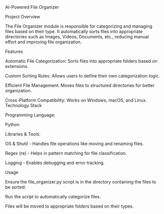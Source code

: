 AI-Powered File Organizer

Project Overview

The File Organizer module is responsible for categorizing and managing files based on their type. It automatically sorts files into appropriate directories such as Images, Videos, Documents, etc., reducing manual effort and improving file organization.

Features

Automatic File Categorization: Sorts files into appropriate folders based on extensions.

Custom Sorting Rules: Allows users to define their own categorization logic.

Efficient File Management: Moves files to structured directories for better organization.

Cross-Platform Compatibility: Works on Windows, macOS, and Linux.
Technology Stack

Programming Language:

Python

Libraries & Tools:

OS & Shutil - Handles file operations like moving and renaming files.

Regex (re) - Helps in pattern matching for file classification.

Logging - Enables debugging and error tracking.

Usage

Ensure the file_organizer.py script is in the directory containing the files to be sorted.

Run the script to automatically categorize files.

Files will be moved to appropriate folders based on their types.

